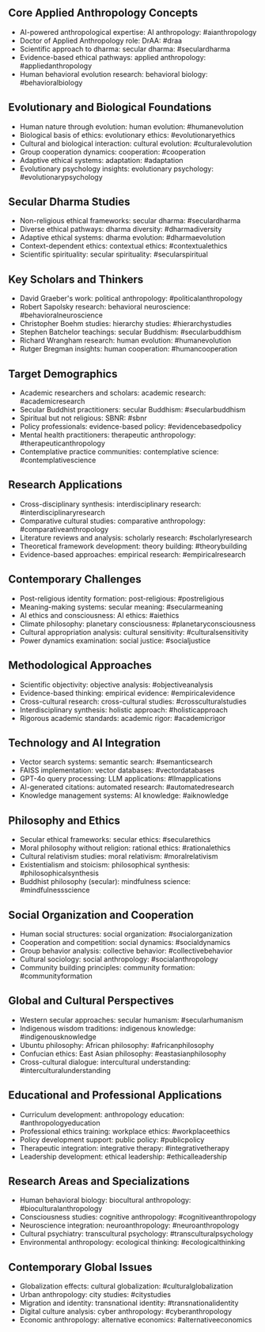 ## **Core Applied Anthropology Concepts**
- AI-powered anthropological expertise: AI anthropology: #aianthropology
- Doctor of Applied Anthropology role: DrAA: #draa
- Scientific approach to dharma: secular dharma: #seculardharma
- Evidence-based ethical pathways: applied anthropology: #appliedanthropology
- Human behavioral evolution research: behavioral biology: #behavioralbiology

## **Evolutionary and Biological Foundations**
- Human nature through evolution: human evolution: #humanevolution
- Biological basis of ethics: evolutionary ethics: #evolutionaryethics
- Cultural and biological interaction: cultural evolution: #culturalevolution
- Group cooperation dynamics: cooperation: #cooperation
- Adaptive ethical systems: adaptation: #adaptation
- Evolutionary psychology insights: evolutionary psychology: #evolutionarypsychology

## **Secular Dharma Studies**
- Non-religious ethical frameworks: secular dharma: #seculardharma
- Diverse ethical pathways: dharma diversity: #dharmadiversity
- Adaptive ethical systems: dharma evolution: #dharmaevolution
- Context-dependent ethics: contextual ethics: #contextualethics
- Scientific spirituality: secular spirituality: #secularspiritual

## **Key Scholars and Thinkers**
- David Graeber's work: political anthropology: #politicalanthropology
- Robert Sapolsky research: behavioral neuroscience: #behavioralneuroscience
- Christopher Boehm studies: hierarchy studies: #hierarchystudies
- Stephen Batchelor teachings: secular Buddhism: #secularbuddhism
- Richard Wrangham research: human evolution: #humanevolution
- Rutger Bregman insights: human cooperation: #humancooperation

## **Target Demographics**
- Academic researchers and scholars: academic research: #academicresearch
- Secular Buddhist practitioners: secular Buddhism: #secularbuddhism
- Spiritual but not religious: SBNR: #sbnr
- Policy professionals: evidence-based policy: #evidencebasedpolicy
- Mental health practitioners: therapeutic anthropology: #therapeuticanthropology
- Contemplative practice communities: contemplative science: #contemplativescience

## **Research Applications**
- Cross-disciplinary synthesis: interdisciplinary research: #interdisciplinaryresearch
- Comparative cultural studies: comparative anthropology: #comparativeanthropology
- Literature reviews and analysis: scholarly research: #scholarlyresearch
- Theoretical framework development: theory building: #theorybuilding
- Evidence-based approaches: empirical research: #empiricalresearch

## **Contemporary Challenges**
- Post-religious identity formation: post-religious: #postreligious
- Meaning-making systems: secular meaning: #secularmeaning
- AI ethics and consciousness: AI ethics: #aiethics
- Climate philosophy: planetary consciousness: #planetaryconsciousness
- Cultural appropriation analysis: cultural sensitivity: #culturalsensitivity
- Power dynamics examination: social justice: #socialjustice

## **Methodological Approaches**
- Scientific objectivity: objective analysis: #objectiveanalysis
- Evidence-based thinking: empirical evidence: #empiricalevidence
- Cross-cultural research: cross-cultural studies: #crossculturalstudies
- Interdisciplinary synthesis: holistic approach: #holisticapproach
- Rigorous academic standards: academic rigor: #academicrigor

## **Technology and AI Integration**
- Vector search systems: semantic search: #semanticsearch
- FAISS implementation: vector databases: #vectordatabases
- GPT-4o query processing: LLM applications: #llmapplications
- AI-generated citations: automated research: #automatedresearch
- Knowledge management systems: AI knowledge: #aiknowledge

## **Philosophy and Ethics**
- Secular ethical frameworks: secular ethics: #secularethics
- Moral philosophy without religion: rational ethics: #rationalethics
- Cultural relativism studies: moral relativism: #moralrelativism
- Existentialism and stoicism: philosophical synthesis: #philosophicalsynthesis
- Buddhist philosophy (secular): mindfulness science: #mindfulnessscience

## **Social Organization and Cooperation**
- Human social structures: social organization: #socialorganization
- Cooperation and competition: social dynamics: #socialdynamics
- Group behavior analysis: collective behavior: #collectivebehavior
- Cultural sociology: social anthropology: #socialanthropology
- Community building principles: community formation: #communityformation

## **Global and Cultural Perspectives**
- Western secular approaches: secular humanism: #secularhumanism
- Indigenous wisdom traditions: indigenous knowledge: #indigenousknowledge
- Ubuntu philosophy: African philosophy: #africanphilosophy
- Confucian ethics: East Asian philosophy: #eastasianphilosophy
- Cross-cultural dialogue: intercultural understanding: #interculturalunderstanding

## **Educational and Professional Applications**
- Curriculum development: anthropology education: #anthropologyeducation
- Professional ethics training: workplace ethics: #workplaceethics
- Policy development support: public policy: #publicpolicy
- Therapeutic integration: integrative therapy: #integrativetherapy
- Leadership development: ethical leadership: #ethicalleadership

## **Research Areas and Specializations**
- Human behavioral biology: biocultural anthropology: #bioculturalanthropology
- Consciousness studies: cognitive anthropology: #cognitiveanthropology
- Neuroscience integration: neuroanthropology: #neuroanthropology
- Cultural psychiatry: transcultural psychology: #transculturalpsychology
- Environmental anthropology: ecological thinking: #ecologicalthinking

## **Contemporary Global Issues**
- Globalization effects: cultural globalization: #culturalglobalization
- Urban anthropology: city studies: #citystudies
- Migration and identity: transnational identity: #transnationalidentity
- Digital culture analysis: cyber anthropology: #cyberanthropology
- Economic anthropology: alternative economics: #alternativeeconomics